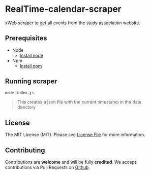 # RealTime-calendar-scraper
xWeb scraper to get all events from the study association website.

## Prerequisites
- Node
    - [Install node](https://nodejs.org/en/)
- Npm
    - [Install npm](https://www.npmjs.com/get-npm)
    
 ## Running scraper
 
 ```bash
node index.js
 ```

> This creates a json file with the current timestamp in the data directory

## License
The MIT License (MIT). Please see [License File](LICENSE) for more information.

## Contributing
Contributions are **welcome** and will be fully **credited**. We accept contributions via Pull Requests on [Github](https://github.com/RoyVoetman/RealTime-calendar-scraper).
